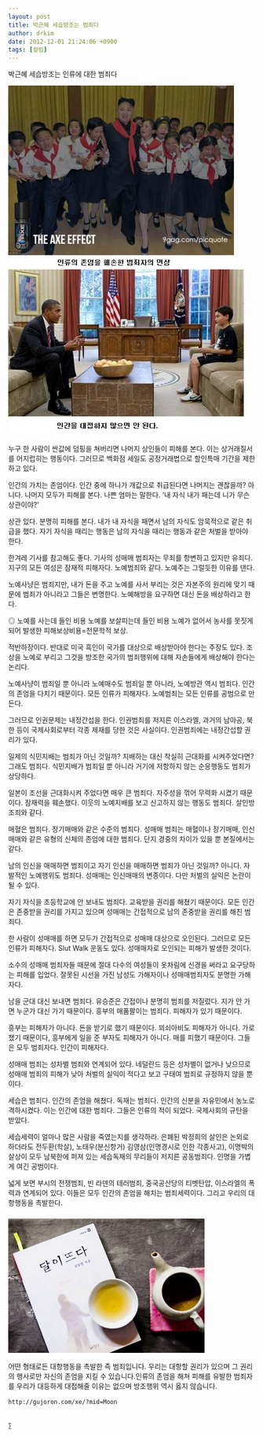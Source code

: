 ```yaml
---
layout: post
title: 박근혜 세습방조는 범죄다
author: drkim
date: 2012-12-01 21:24:06 +0900
tags: [컬럼]
---
```

 박근혜 세습방조는 인류에 대한 범죄다 



 ![](/files/attach/images/199/446/292/5967943.JPG)![](/files/attach/images/199/446/292/5837778_700b_v1.JPG)



누구 한 사람이 싼값에 덤핑을 쳐버리면 나머지 상인들이 피해를 본다. 이는 상거래질서를 어지럽히는 행동이다. 그러므로 백화점 세일도 공정거래법으로 할인특매 기간을 제한하고 있다. 

 인간의 가치는 존엄이다. 인간 중에 하나가 개값으로 취급된다면 나머지는 괜찮을까? 아니다. 나머지 모두가 피해를 본다. 나쁜 엄마는 말한다. ‘내 자식 내가 패는데 니가 무슨 상관이야?’ 

 상관 있다. 분명히 피해를 본다. 내가 내 자식을 패면서 남의 자식도 암묵적으로 같은 취급을 했다. 자기 자식을 때리는 행동은 남의 자식을 때리는 행동과 같은 처벌을 받아야 한다. 



 

 한겨레 기사를 참고해도 좋다. 기사의 성매매 범죄자는 무죄를 항변하고 있지만 유죄다. 지구의 모든 여성은 잠재적 피해자다. 노예범죄와 같다. 노예주는 그럴듯한 이유를 댄다. 

 노예사냥은 범죄지만, 내가 돈을 주고 노예를 사서 부리는 것은 자본주의 원리에 맞기 때문에 범죄가 아니라고 그들은 변명한다. 노예해방을 요구하면 대신 돈을 배상하라고 한다. 

 ◎ 노예를 사는데 들인 비용 노예를 보살피는데 들인 비용 노예가 없어서 농사를 못짓게 되어 발생한 피해보상비용=천문학적 보상. 

 적반하장이다. 반대로 미국 흑인이 국가를 대상으로 배상받아야 한다는 주장도 있다. 조상을 노예로 부리고 그것을 방조한 국가의 범죄행위에 대해 자손들에게 배상해야 한다는 논리다. 

 노예사냥이 범죄일 뿐 아니라 노예매수도 범죄일 뿐 아니라, 노예방관 역시 범죄다. 인간의 존엄을 다치기 때문이다. 모든 인류가 피해자다. 노예범죄는 모든 인류를 공범으로 만든다. 

 그러므로 인권문제는 내정간섭을 한다. 인권범죄를 저지른 이스라엘, 과거의 남아공, 북한 등이 국제사회로부터 각종 제재를 당한 것은 사실이다. 인권범죄에는 내정간섭할 권리가 있다. 

 일제의 식민지배는 범죄가 아닌 것일까? 지배하는 대신 착실히 근대화를 시켜주었다면? 그래도 범죄다. 식민지배가 범죄일 뿐 아니라 거기에 저항하지 않는 순응행동도 범죄가 상당하다. 

 일본이 조선을 근대화시켜 주었다면 매우 큰 범죄다. 자주성을 꺾어 무력화 시켰기 때문이다. 잠재력을 훼손했다. 이웃의 노예지배를 보고 신고하지 않는 행동도 범죄다. 살인방조죄와 같다. 

 매혈은 범죄다. 장기매매와 같은 수준의 범죄다. 성매매 범죄는 매혈이나 장기매매, 인신매매와 같은 유형의 신체의 존엄에 대한 범죄다. 단지 경중의 차이가 있을 뿐 본질에서는 같다. 

 남의 인신을 매매하면 범죄이고 자기 인신을 매매하면 범죄가 아닌 것일까? 아니다. 자발적인 노예행위도 범죄다. 성매매는 인신매매의 변종이다. 다만 처벌의 실익은 논란이 될 수 있다. 

 자기 자식을 초등학교에 안 보내도 범죄다. 교육받을 권리를 해쳤기 때문이다. 모든 인간은 존중받을 권리를 가지고 있으며 성매매는 간접적으로 남의 존중받을 권리를 해친 범죄다. 

 한 사람이 성매매를 하면 모두가 간접적으로 성매매 대상으로 오인된다. 그러므로 모든 인류가 피해자다. Slut Walk 운동도 있다. 성매매자로 오인되는 피해가 발생한 것이다. 





 소수의 성매매 범죄자들 때문에 절대 다수의 여성들이 옷차림에 신경을 써라고 요구당하는 피해를 입었다. 잘못된 시선을 가진 남성도 가해자이나 성매매범죄자도 분명한 가해자다. 

 남을 군대 대신 보내면 범죄다. 유승준은 간접이나 분명히 범죄를 저질렀다. 지가 안 가면 누군가 대신 가기 때문이다. 흥부의 매품팔이는 범죄다. 피해자가 있기 때문이다. 

 흥부는 피해자가 아니다. 돈을 받기로 했기 때문이다. 꾀쇠아비도 피해자가 아니다. 가로챘기 때문이다, 흥부에게 일을 준 부자도 피해자가 아니다. 매를 피했기 때문이다. 그들은 모두 범죄자다. 인간이 피해자다. 

 성매매 범죄는 성차별 범죄와 연계되어 있다. 네덜란드 등은 성차별이 없거나 낮으므로 성매매 범죄의 피해가 낮아 처벌의 실익이 적다고 보고 구태여 범죄로 규정하지 않을 뿐이다. 

 세습은 범죄다. 인간의 존엄을 해쳤다. 독재는 범죄다. 인간의 신분을 자유민에서 농노로 격하시켰다. 이는 인간에 대한 범죄다. 그들은 인류의 적이 되었다. 국제사회의 규탄을 받았다. 

 세습세력이 얼마나 많은 사람을 죽였는지를 생각하라. 은폐된 박정희의 살인은 논외로 하더라도 전두환(학살), 노태우(분신항거) 김영삼(인명경시로 인한 각종사고), 이명박의 살상이 모두 남북한에 퍼져 있는 세습독재의 무리들이 저지른 공동범죄다. 인명을 가볍게 여긴 공범이다. 

 넓게 보면 부시의 전쟁범죄, 빈 라덴의 테러범죄, 중국공산당의 티벳탄압, 이스라엘의 폭력과 연계되어 있다. 이들은 모두 인간의 존엄을 해치는 범죄세력이다. 그리고 우리의 대항행동을 촉발한다. 





 ###


  





  ![](/files/attach/images/198/187/283/345678.jpg) 
  
  
   어떤 형태로든 대항행동을 촉발한 즉 범죄입니다. 우리는 대항할 권리가 있으며 그 권리의 행사로만 자신의 존엄을 지킬 수 있습니다.인류의 존엄을 해쳐 피해를 유발한 범죄자를 우리가 대등하게 대접해줄 이유는 없으며 방조행위 역시 옳지 않습니다. 
  
  
  
  
  
  
  
  
  
  
  
    http://gujoron.com/xe/?mid=Moon 
  
  
    ∑ 
  
  
  
  
  
  
  
  
  
  
  
  
  
  
  
  
  
  
